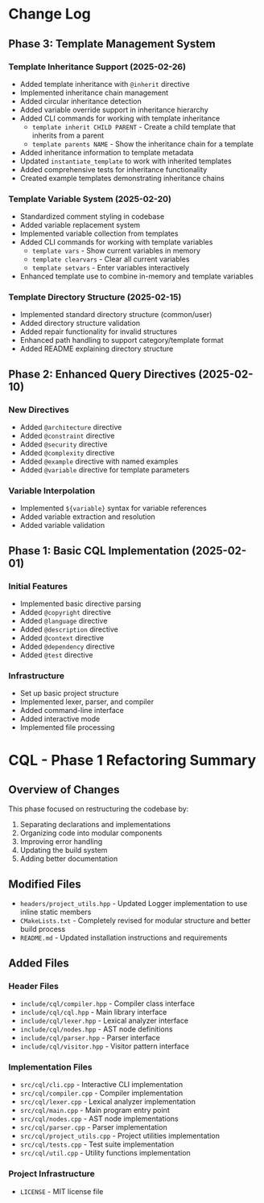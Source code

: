 # Change Log

## Phase 3: Template Management System

### Template Inheritance Support (2025-02-26)
- Added template inheritance with `@inherit` directive
- Implemented inheritance chain management
- Added circular inheritance detection
- Added variable override support in inheritance hierarchy
- Added CLI commands for working with template inheritance
  - `template inherit CHILD PARENT` - Create a child template that inherits from a parent
  - `template parents NAME` - Show the inheritance chain for a template
- Added inheritance information to template metadata
- Updated `instantiate_template` to work with inherited templates
- Added comprehensive tests for inheritance functionality
- Created example templates demonstrating inheritance chains

### Template Variable System (2025-02-20)
- Standardized comment styling in codebase
- Added variable replacement system
- Implemented variable collection from templates
- Added CLI commands for working with template variables
  - `template vars` - Show current variables in memory
  - `template clearvars` - Clear all current variables
  - `template setvars` - Enter variables interactively
- Enhanced template use to combine in-memory and template variables

### Template Directory Structure (2025-02-15)
- Implemented standard directory structure (common/user)
- Added directory structure validation
- Added repair functionality for invalid structures
- Enhanced path handling to support category/template format
- Added README explaining directory structure

## Phase 2: Enhanced Query Directives (2025-02-10)

### New Directives
- Added `@architecture` directive
- Added `@constraint` directive
- Added `@security` directive
- Added `@complexity` directive
- Added `@example` directive with named examples
- Added `@variable` directive for template parameters

### Variable Interpolation
- Implemented `${variable}` syntax for variable references
- Added variable extraction and resolution
- Added variable validation

## Phase 1: Basic CQL Implementation (2025-02-01)

### Initial Features
- Implemented basic directive parsing
- Added `@copyright` directive
- Added `@language` directive
- Added `@description` directive
- Added `@context` directive
- Added `@dependency` directive
- Added `@test` directive

### Infrastructure
- Set up basic project structure
- Implemented lexer, parser, and compiler
- Added command-line interface
- Added interactive mode
- Implemented file processing

# CQL - Phase 1 Refactoring Summary

## Overview of Changes

This phase focused on restructuring the codebase by:
1. Separating declarations and implementations
2. Organizing code into modular components
3. Improving error handling
4. Updating the build system
5. Adding better documentation

## Modified Files

- `headers/project_utils.hpp` - Updated Logger implementation to use inline static members
- `CMakeLists.txt` - Completely revised for modular structure and better build process
- `README.md` - Updated installation instructions and requirements

## Added Files

### Header Files
- `include/cql/compiler.hpp` - Compiler class interface
- `include/cql/cql.hpp` - Main library interface
- `include/cql/lexer.hpp` - Lexical analyzer interface
- `include/cql/nodes.hpp` - AST node definitions
- `include/cql/parser.hpp` - Parser interface
- `include/cql/visitor.hpp` - Visitor pattern interface

### Implementation Files
- `src/cql/cli.cpp` - Interactive CLI implementation
- `src/cql/compiler.cpp` - Compiler implementation
- `src/cql/lexer.cpp` - Lexical analyzer implementation
- `src/cql/main.cpp` - Main program entry point
- `src/cql/nodes.cpp` - AST node implementations
- `src/cql/parser.cpp` - Parser implementation
- `src/cql/project_utils.cpp` - Project utilities implementation
- `src/cql/tests.cpp` - Test suite implementation
- `src/cql/util.cpp` - Utility functions implementation

### Project Infrastructure
- `LICENSE` - MIT license file
